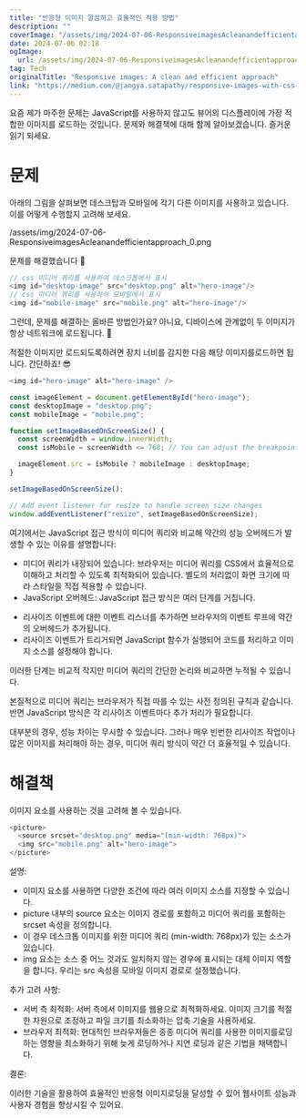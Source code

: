 ```yaml
---
title: "반응형 이미지 깔끔하고 효율적인 적용 방법"
description: ""
coverImage: "/assets/img/2024-07-06-ResponsiveimagesAcleanandefficientapproach_0.png"
date: 2024-07-06 02:18
ogImage:
  url: /assets/img/2024-07-06-ResponsiveimagesAcleanandefficientapproach_0.png
tag: Tech
originalTitle: "Responsive images: A clean and efficient approach"
link: "https://medium.com/@jangya.satapathy/responsive-images-with-css-a-clean-and-efficient-approach-a600990c47c3"
---
```


요즘 제가 마주한 문제는 JavaScript를 사용하지 않고도 뷰어의 디스플레이에 가장 적합한 이미지를 로드하는 것입니다. 문제와 해결책에 대해 함께 알아보겠습니다. 즐거운 읽기 되세요.

# 문제

아래의 그림을 살펴보면 데스크탑과 모바일에 각기 다른 이미지를 사용하고 있습니다. 이를 어떻게 수행할지 고려해 보세요.

/assets/img/2024-07-06-ResponsiveimagesAcleanandefficientapproach_0.png

<div class="content-ad"></div>

문제를 해결했습니다 🎯

```js
// css 미디어 쿼리를 사용하여 데스크톱에서 표시
<img id="desktop-image" src="desktop.png" alt="hero-image"/>
// css 미디어 쿼리를 사용하여 모바일에서 표시
<img id="mobile-image" src="mobile.png" alt="hero-image"/>
```

그런데, 문제를 해결하는 올바른 방법인가요? 아니요, 디바이스에 관계없이 두 이미지가 항상 네트워크에 로드됩니다. 🤔

적절한 이미지만 로드되도록하려면 장치 너비를 감지한 다음 해당 이미지를로드하면 됩니다. 간단하죠! 😎

<div class="content-ad"></div>

```js
<img id="hero-image" alt="hero-image" />
```

```js
const imageElement = document.getElementById("hero-image");
const desktopImage = "desktop.png";
const mobileImage = "mobile.png";

function setImageBasedOnScreenSize() {
  const screenWidth = window.innerWidth;
  const isMobile = screenWidth <= 768; // You can adjust the breakpoint here

  imageElement.src = isMobile ? mobileImage : desktopImage;
}

setImageBasedOnScreenSize();

// Add event listener for resize to handle screen size changes
window.addEventListener("resize", setImageBasedOnScreenSize);
```

여기에서는 JavaScript 접근 방식이 미디어 쿼리와 비교해 약간의 성능 오버헤드가 발생할 수 있는 이유를 설명합니다:

- 미디어 쿼리가 내장되어 있습니다: 브라우저는 미디어 쿼리를 CSS에서 효율적으로 이해하고 처리할 수 있도록 최적화되어 있습니다. 별도의 처리없이 화면 크기에 따라 스타일을 직접 적용할 수 있습니다.
- JavaScript 오버헤드: JavaScript 접근 방식은 여러 단계를 거칩니다.

<div class="content-ad"></div>

- 리사이즈 이벤트에 대한 이벤트 리스너를 추가하면 브라우저의 이벤트 루프에 약간의 오버헤드가 추가됩니다.
- 리사이즈 이벤트가 트리거되면 JavaScript 함수가 실행되어 코드를 처리하고 이미지 소스를 설정해야 합니다.

이러한 단계는 비교적 작지만 미디어 쿼리의 간단한 논리와 비교하면 누적될 수 있습니다.

본질적으로 미디어 쿼리는 브라우저가 직접 따를 수 있는 사전 정의된 규칙과 같습니다. 반면 JavaScript 방식은 각 리사이즈 이벤트마다 추가 처리가 필요합니다.

대부분의 경우, 성능 차이는 무시할 수 있습니다. 그러나 매우 빈번한 리사이즈 작업이나 많은 이미지를 처리해야 하는 경우, 미디어 쿼리 방식이 약간 더 효율적일 수 있습니다.

<div class="content-ad"></div>

# 해결책

이미지 요소를 사용하는 것을 고려해 볼 수 있습니다.

```js
<picture>
  <source srcset="desktop.png" media="(min-width: 768px)">
  <img src="mobile.png" alt="hero-image">
</picture>
```

설명:

<div class="content-ad"></div>

- 이미지 요소를 사용하면 다양한 조건에 따라 여러 이미지 소스를 지정할 수 있습니다.
- picture 내부의 source 요소는 이미지 경로를 포함하고 미디어 쿼리를 포함하는 srcset 속성을 정의합니다.
- 이 경우 데스크톱 이미지를 위한 미디어 쿼리 (min-width: 768px)가 있는 소스가 있습니다.
- img 요소는 소스 중 어느 것과도 일치하지 않는 경우에 표시되는 대체 이미지 역할을 합니다. 우리는 src 속성을 모바일 이미지 경로로 설정했습니다.

추가 고려 사항:

- 서버 측 최적화: 서버 측에서 이미지를 웹용으로 최적화하세요. 이미지 크기를 적절한 차원으로 조정하고 파일 크기를 최소화하는 압축 기술을 사용하세요.
- 브라우저 최적화: 현대적인 브라우저들은 종종 미디어 쿼리를 사용한 이미지를로딩하는 영향을 최소화하기 위해 늦게 로딩하거나 지연 로딩과 같은 기법을 채택합니다.

결론:

<div class="content-ad"></div>

이러한 기술을 활용하여 효율적인 반응형 이미지로딩을 달성할 수 있어 웹사이트 성능과 사용자 경험을 향상시킬 수 있어요.

